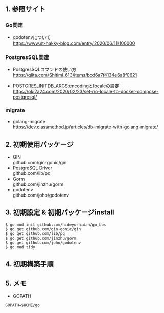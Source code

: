 ## 1. 参照サイト
### Go関連
  - godotenvについて  
    https://www.st-hakky-blog.com/entry/2020/06/11/100000

### PostgresSQL関連
  - PostgresSQLコマンドの使い方  
    https://qiita.com/Shitimi_613/items/bcd6a7f4134e6a8f0621

  - POSTGRES_INITDB_ARGS:encodingとlocaleの設定  
    https://oki2a24.com/2020/02/23/set-no-locale-to-docker-compose-postgresql/

### migrate
  - golang-migrate  
    https://dev.classmethod.jp/articles/db-migrate-with-golang-migrate/
  
## 2. 初期使用パッケージ
  - GIN  
    github.com/gin-gonic/gin
  - PostgreSQL Driver  
    github.com/lib/pq
  - Gorm  
    github.com/jinzhu/gorm
  - godotenv  
    github.com/joho/godotenv

## 3. 初期設定 & 初期パッケージinstall
```
$ go mod init github.com/hideyoshidan/go_bbs
$ go get github.com/gin-gonic/gin
$ go get github.com/lib/pq
$ go get github.com/jinzhu/gorm
$ go get github.com/joho/godotenv
$ go mod tidy
```

## 4. 初期構築手順

## 5. メモ
  - GOPATH
```
GOPATH=$HOME/go
```
